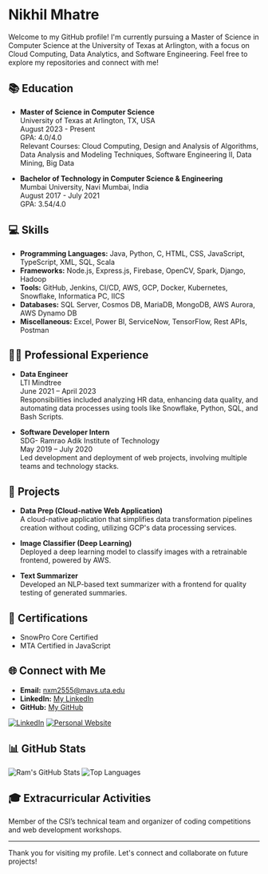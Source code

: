 # Nikhil Mhatre

Welcome to my GitHub profile! I'm currently pursuing a Master of Science in Computer Science at the University of Texas at Arlington, with a focus on Cloud Computing, Data Analytics, and Software Engineering. Feel free to explore my repositories and connect with me!

## 📚 Education

- **Master of Science in Computer Science**  
  University of Texas at Arlington, TX, USA  
  August 2023 - Present  
  GPA: 4.0/4.0  
  Relevant Courses: Cloud Computing, Design and Analysis of Algorithms, Data Analysis and Modeling Techniques, Software Engineering II, Data Mining, Big Data

- **Bachelor of Technology in Computer Science & Engineering**  
  Mumbai University, Navi Mumbai, India  
  August 2017 - July 2021  
  GPA: 3.54/4.0

## 💻 Skills

- **Programming Languages:** Java, Python, C, HTML, CSS, JavaScript, TypeScript, XML, SQL, Scala
- **Frameworks:** Node.js, Express.js, Firebase, OpenCV, Spark, Django, Hadoop
- **Tools:** GitHub, Jenkins, CI/CD, AWS, GCP, Docker, Kubernetes, Snowflake, Informatica PC, IICS
- **Databases:** SQL Server, Cosmos DB, MariaDB, MongoDB, AWS Aurora, AWS Dynamo DB
- **Miscellaneous:** Excel, Power BI, ServiceNow, TensorFlow, Rest APIs, Postman

## 👨‍💻 Professional Experience

- **Data Engineer**  
  LTI Mindtree  
  June 2021 – April 2023  
  Responsibilities included analyzing HR data, enhancing data quality, and automating data processes using tools like Snowflake, Python, SQL, and Bash Scripts.

- **Software Developer Intern**  
  SDG- Ramrao Adik Institute of Technology  
  May 2019 – July 2020  
  Led development and deployment of web projects, involving multiple teams and technology stacks.

## 🚀 Projects

- **Data Prep (Cloud-native Web Application)**  
  A cloud-native application that simplifies data transformation pipelines creation without coding, utilizing GCP's data processing services.

- **Image Classifier (Deep Learning)**  
  Deployed a deep learning model to classify images with a retrainable frontend, powered by AWS.

- **Text Summarizer**  
  Developed an NLP-based text summarizer with a frontend for quality testing of generated summaries.

## 📜 Certifications

- SnowPro Core Certified
- MTA Certified in JavaScript

## 🌐 Connect with Me

- **Email:** [nxm2555@mavs.uta.edu](mailto:nxm2555@mavs.uta.edu)
- **LinkedIn:** [My LinkedIn](#)
- **GitHub:** [My GitHub](#)

[![LinkedIn](https://img.shields.io/badge/-LinkedIn-blue?style=flat&logo=Linkedin&logoColor=white)](https://www.linkedin.com/in/nikhil-mhatre-365785191/)
[![Personal Website](https://img.shields.io/badge/Website-Visit-blue)](https://ghost9933.github.io/NikhilMhatrePortFolio/)

## 📊 GitHub Stats

![Ram's GitHub Stats](https://github-readme-stats.vercel.app/api?username=ghsot9933&show_icons=true&theme=radical)
![Top Languages](https://github-readme-stats.vercel.app/api/top-langs/?username=ghost9933&layout=compact&theme=radical)


## 🎓 Extracurricular Activities

Member of the CSI’s technical team and organizer of coding competitions and web development workshops.

---

Thank you for visiting my profile. Let's connect and collaborate on future projects!
